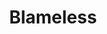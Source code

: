 ---
blog: https://blameless.com/blog/
linkedin: https://linkedin.com/company/blameless
logohandle: blameless
sort: blameless
title: Blameless
twitter: https://x.com/blamelesshq
website: https://www.blameless.com/
---